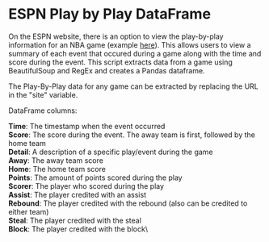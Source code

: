 # ESPN Play by Play DataFrame

On the ESPN website, there is an option to view the play-by-play information for an NBA game (example <a href='https://www.espn.com/nba/playbyplay?gameId=401267371'> here</a>). This allows users to view a summary of each event that occured during a game along with the time and score during the event. This script extracts data from a game using BeautifulSoup and RegEx and creates a Pandas dataframe. 

The Play-By-Play data for any game can be extracted by replacing the URL in the "site" variable. 

DataFrame columns:

<b>Time</b>: The timestamp when the event occurred\
<b>Score</b>: The score during the event. The away team is first, followed by the home team\
<b>Detail</b>: A description of a specific play/event during the game\
<b>Away</b>: The away team score\
<b>Home</b>: The home team score\
<b>Points</b>: The amount of points scored during the play\
<b>Scorer</b>: The player who scored during the play\
<b>Assist</b>: The player credited with an assist\
<b>Rebound</b>: The player credited with the rebound (also can be credited to either team)\
<b>Steal</b>: The player credited with the steal\
<b>Block</b>: The player credited with the block\
